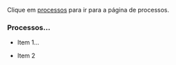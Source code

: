Clique em
<a href="processos.html">processos</a> para ir para a página de processos.

### Processos...

- Item 1...

- Item 2
